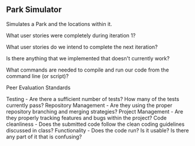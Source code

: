 ## Park Simulator
Simulates a Park and the locations within it.

What user stories were completely during iteration 1? 

What user stories do we intend to complete the next iteration? 

Is there anything that we implemented that doesn't currently work?

What commands are needed to compile and run our code from the command line (or script)? 


Peer Evaluation Standards

Testing - Are there a sufficient number of tests? How many of the tests currently pass?
Repository Management - Are they using the proper repository branching and merging strategies?
Project Management - Are they properly tracking features and bugs within the project?
Code cleanliness - Does the submitted code follow the clean coding guidelines discussed in class?
Functionality - Does the code run? Is it usable? Is there any part of it that is confusing?
